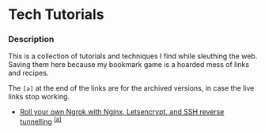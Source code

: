 # Tech Tutorials 

### Description

This is a collection of tutorials and techniques I find while sleuthing the web. Saving them here because my bookmark game is a hoarded mess of links and recipes. 

The `[a]` at the end of the links are for the archived versions, in case the live links stop working.

- [Roll your own Ngrok with Nginx, Letsencrypt, and SSH reverse tunnelling](https://jerrington.me/posts/2019-01-29-self-hosted-ngrok.html) <sup>[[a]](https://web.archive.org/web/20201101065659/https://jerrington.me/posts/2019-01-29-self-hosted-ngrok.html)</sup>
